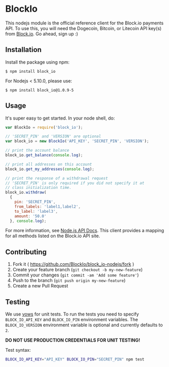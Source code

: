 # BlockIo

This nodejs module is the official reference client for the Block.io payments 
API. To use this, you will need the Dogecoin, Bitcoin, or Litecoin API key(s) 
from <a href="https://block.io" target="_blank">Block.io</a>. Go ahead, sign 
up :)

## Installation

Install the package using npm:

    $ npm install block_io
    
For Nodejs < 5.10.0, please use:

    $ npm install block_io@1.0.9-5


## Usage

It's super easy to get started. In your node shell, do:

```javascript
var BlockIo = require('block_io');

// 'SECRET_PIN' and 'VERSION' are optional
var block_io = new BlockIo('API_KEY', 'SECRET_PIN', 'VERSION');

// print the account balance
block_io.get_balance(console.log);

// print all addresses on this account
block_io.get_my_addresses(console.log);

// print the response of a withdrawal request
// 'SECRET_PIN' is only required if you did not specify it at 
// class initialization time.
block_io.withdraw(
  { 
    pin: 'SECRET_PIN', 
    from_labels: 'label1,label2', 
    to_label: 'label3', 
    amount: '50.0' 
  }, console.log);
```

For more information, see [Node.js API Docs](https://block.io/api/nodejs). 
This client provides a mapping for all methods listed on the Block.io API 
site.

## Contributing

1. Fork it ( https://github.com/BlockIo/block_io-nodejs/fork )
2. Create your feature branch (`git checkout -b my-new-feature`)
3. Commit your changes (`git commit -am 'Add some feature'`)
4. Push to the branch (`git push origin my-new-feature`)
5. Create a new Pull Request

## Testing

We use [vows](http://vowsjs.org/) for unit tests. To run the tests you need to 
specify ```BLOCK_IO_API_KEY``` and ```BLOCK_IO_PIN``` environment variables. The
```BLOCK_IO_VERSION``` environment variable is optional and currently defaults
to ```2```.

**DO NOT USE PRODUCTION CREDENTIALS FOR UNIT TESTING!** 

Test syntax:

```bash
BLOCK_IO_API_KEY="API_KEY" BLOCK_IO_PIN="SECRET_PIN" npm test
```
